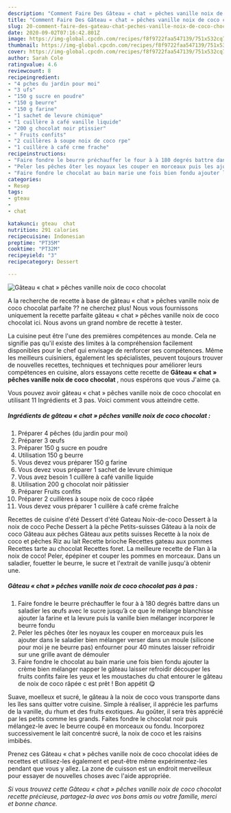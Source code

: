```yaml
---
description: "Comment Faire Des Gâteau « chat » pêches vanille noix de coco chocolat"
title: "Comment Faire Des Gâteau « chat » pêches vanille noix de coco chocolat"
slug: 20-comment-faire-des-gateau-chat-peches-vanille-noix-de-coco-chocolat
date: 2020-09-02T07:16:42.801Z
image: https://img-global.cpcdn.com/recipes/f8f9722faa547139/751x532cq70/gateau-chat-peches-vanille-noix-de-coco-chocolat-photo-principale-de-la-recette.jpg
thumbnail: https://img-global.cpcdn.com/recipes/f8f9722faa547139/751x532cq70/gateau-chat-peches-vanille-noix-de-coco-chocolat-photo-principale-de-la-recette.jpg
cover: https://img-global.cpcdn.com/recipes/f8f9722faa547139/751x532cq70/gateau-chat-peches-vanille-noix-de-coco-chocolat-photo-principale-de-la-recette.jpg
author: Sarah Cole
ratingvalue: 4.6
reviewcount: 8
recipeingredient:
- "4 pches du jardin pour moi"
- "3 ufs"
- "150 g sucre en poudre"
- "150 g beurre"
- "150 g farine"
- "1 sachet de levure chimique"
- "1 cuillère à café vanille liquide"
- "200 g chocolat noir ptissier"
- " Fruits confits"
- "2 cuillères à soupe noix de coco rpe"
- "1 cuillère à café crme frache"
recipeinstructions:
- "Faire fondre le beurre préchauffer le four à à 180 degrés battre dans un saladier les œufs avec le sucre jusqu’à ce que le mélange blanchisse ajouter la farine et la levure puis la vanille bien mélanger incorporer le beurre fondu"
- "Peler les pêches ôter les noyaux les couper en morceaux puis les ajouter dans le saladier bien mélanger verser dans un moule (silicone pour moi je ne beurre pas) enfourner pour 40 minutes laisser refroidir sur une grille avant de démouler"
- "Faire fondre le chocolat au bain marie une fois bien fondu ajouter la crème bien mélanger napper le gâteau laisser refroidir découper les fruits confits faire les yeux et les moustaches du chat entourer le gâteau de noix de coco râpée c est prêt ! Bon appétit 😋"
categories:
- Resep
tags:
- gteau
- 
- chat

katakunci: gteau  chat 
nutrition: 291 calories
recipecuisine: Indonesian
preptime: "PT35M"
cooktime: "PT32M"
recipeyield: "3"
recipecategory: Dessert

---
```



![Gâteau « chat » pêches vanille noix de coco chocolat](https://img-global.cpcdn.com/recipes/f8f9722faa547139/751x532cq70/gateau-chat-peches-vanille-noix-de-coco-chocolat-photo-principale-de-la-recette.jpg)

A la recherche de recette à base de gâteau « chat » pêches vanille noix de coco chocolat parfaite ?? ne cherchez plus! Nous vous fournissons uniquement la recette parfaite gâteau « chat » pêches vanille noix de coco chocolat ici. Nous avons un grand nombre de recette à tester.

La cuisine peut être l'une des premières compétences au monde. Cela ne signifie pas qu'il existe des limites à la compréhension facilement disponibles pour le chef qui envisage de renforcer ses compétences. Même les meilleurs cuisiniers, également les spécialistes, peuvent toujours trouver de nouvelles recettes, techniques et techniques pour améliorer leurs compétences en cuisine, alors essayons cette recette de <strong> Gâteau « chat » pêches vanille noix de coco chocolat </strong>, nous espérons que vous J'aime ça.

<!--inarticleads1-->

Vous pouvez avoir gâteau « chat » pêches vanille noix de coco chocolat en utilisant 11 Ingrédients et 3 pas. Voici comment vous atteindre cette.

##### Ingrédients de gâteau « chat » pêches vanille noix de coco chocolat :

1. Préparer 4 pêches (du jardin pour moi)
1. Préparer 3 œufs
1. Préparer 150 g sucre en poudre
1. Utilisation 150 g beurre
1. Vous devez vous préparer 150 g farine
1. Vous devez vous préparer 1 sachet de levure chimique
1. Vous avez besoin 1 cuillère à café vanille liquide
1. Utilisation 200 g chocolat noir pâtissier
1. Préparer  Fruits confits
1. Préparer 2 cuillères à soupe noix de coco râpée
1. Vous devez vous préparer 1 cuillère à café crème fraîche


Recettes de cuisine d&#39;été Dessert d&#39;été Gateau Noix-de-coco Dessert à la noix de coco Peche Dessert à la pêche Petits-suisses Gâteau à la noix de coco Gâteau aux pêches Gâteau aux petits suisses Recette à la noix de coco et pêches Riz au lait Recette brioche Recettes gateau aux pommes Recettes tarte au chocolat Recettes foret. La meilleure recette de Flan à la noix de coco! Peler, épépiner et couper les pommes en morceaux. Dans un saladier, fouetter le beurre, le sucre et l&#39;extrait de vanille jusqu&#39;à obtenir une. 

<!--inarticleads2-->

##### Gâteau « chat » pêches vanille noix de coco chocolat pas à pas :

1. Faire fondre le beurre préchauffer le four à à 180 degrés battre dans un saladier les œufs avec le sucre jusqu’à ce que le mélange blanchisse ajouter la farine et la levure puis la vanille bien mélanger incorporer le beurre fondu
1. Peler les pêches ôter les noyaux les couper en morceaux puis les ajouter dans le saladier bien mélanger verser dans un moule (silicone pour moi je ne beurre pas) enfourner pour 40 minutes laisser refroidir sur une grille avant de démouler
1. Faire fondre le chocolat au bain marie une fois bien fondu ajouter la crème bien mélanger napper le gâteau laisser refroidir découper les fruits confits faire les yeux et les moustaches du chat entourer le gâteau de noix de coco râpée c est prêt ! Bon appétit 😋


Suave, moelleux et sucré, le gâteau à la noix de coco vous transporte dans les îles sans quitter votre cuisine. Simple à réaliser, il apprécie les parfums de la vanille, du rhum et des fruits exotiques. Au goûter, il sera très apprécié par les petits comme les grands. Faites fondre le chocolat noir puis mélangez-le avec le beurre coupé en morceaux ou fondu. Incorporez successivement le lait concentré sucré, la noix de coco et les raisins imbibés. 

<!--inarticleads1-->

<p>
Prenez ces Gâteau « chat » pêches vanille noix de coco chocolat idées de recettes et utilisez-les également et peut-être même expérimentez-les pendant que vous y allez. La zone de cuisson est un endroit merveilleux pour essayer de nouvelles choses avec l'aide appropriée.
</p>

<p>
<i>Si vous trouvez cette Gâteau « chat » pêches vanille noix de coco chocolat recette précieuse, partagez-la avec vos bons amis ou votre famille, merci et bonne chance.</i>
</p>
